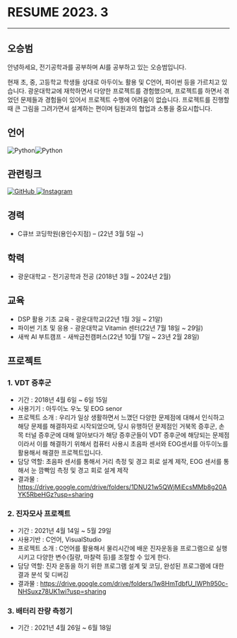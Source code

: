 # RESUME 2023. 3
---
## 오승범
안녕하세요, 전기공학과를 공부하며 AI를 공부하고 있는 오승범입니다. 

현재 초, 중, 고등학교 학생들 상대로 아두이노 활용 및 C언어, 파이썬 등을 가르치고 있습니다.
광운대학교에 재학하면서 다양한 프로젝트를 경험했으며, 프로젝트를 하면서 겪었던 문제들과 경험들이 있어서 프로젝트 수행에 어려움이 없습니다. 
프로젝트를 진행할 때 큰 그림을 그려가면서 설계하는 편이며 팀원과의 협업과 소통을 중요시합니다.

## 언어
<img alt="Python" src ="https://img.shields.io/badge/Python-3776AB.svg?&style=for-the-badge&logo=Python&logoColor=white"/><img alt="Python" src ="https://img.shields.io/badge/Pytorch-EE4C2C.svg?&style=for-the-badge&logo=PyTorch&logoColor=white"/>

## 관련링크
<a href = "https://github.com/Sbeom12"><img alt="GitHub" src ="https://img.shields.io/badge/GitHub-181717.svg?&style=for-the-badge&logo=GitHub&logoColor=white"/>
</a> <a href = "https://www.instagram.com/s.beom3/"><img alt="Instagram" src ="https://img.shields.io/badge/Instagram-E4405F.svg?&style=for-the-badge&logo=Instagram&logoColor=white"/>
</a>
## 경력
* C큐브 코딩학원(용인수지점) – (22년 3월 5일 ~)

## 학력
* 광운대학교 - 전기공학과 전공 (2018년 3월 ~ 2024년 2월)

## 교육
* DSP 활용 기초 교육 - 광운대학교(22년 1월 3일 ~ 21알)
* 파이썬 기초 및 응용 - 광운대학교 Vitamin 센터(22년 7월 18일 ~ 29일)
* 새싹 AI 부트캠프 - 새싹금천캠퍼스(22년 10월 17일 ~ 23년 2월 28일)

## 프로젝트
  ### 1. VDT 증후군
  * 기간 : 2018년 4월 6일 ~ 6일 15일
  * 사용기기 : 아두이노 우노 및 EOG senor
  * 프로젝트 소개 : 우리가 일상 생활하면서 느꼈던 다양한 문제점에 대해서 인식하고 해당 문제를 해결하자로 시작되었으며, 당시 유행하던 문제점인 거북목 증후군, 손목 터널 증후군에 대해 알아보다가 해당 증후군들이 VDT 증후군에 해당되는 문제점이라서 이를 해결하기 위해서 컴퓨터 사용시 초음파 센서와 EOG센서를 아두이노를 활용해서 해결한 프로젝트입니다.
  * 담당 역할: 초음파 센서를 통해서 거리 측정 및 경고 회로 설계 제작, EOG 센서를 통해서 눈 깜빡임 측정 및 경고 회로 설계 제작
  * 결과물 : https://drive.google.com/drive/folders/1DNU21w5QWjMiEcsMMb8g20AYK5RbeHGz?usp=sharing
  
  ### 2. 진자모사 프로젝트
  * 기간 : 2021년 4월 14일 ~ 5월 29일
  * 사용기반 : C언어, VisualStudio
  * 프로젝트 소개 : C언어를 활용해서 물리시간에 배운 진자운동을 프로그램으로 실행시키고 다양한 변수(질량, 마찰력 등)를 조절할 수 있게 한다.
  * 담당 역할: 진자 운동을 하기 위한 프로그램 설계 및 코딩, 완성된 프로그램에 대한 결과 분석 및 디버깅
  * 결과물 : https://drive.google.com/drive/folders/1w8HmTdbfU_lWPh950c-NHSuxz78UK1wi?usp=sharing
  
  ### 3. 배터리 잔량 측정기
  * 기간 : 2021년 4월 26일 ~ 6월 18일



<!--
**Sbeom12/Sbeom12** is a ✨ _special_ ✨ repository because its `README.md` (this file) appears on your GitHub profile.

Here are some ideas to get you started:

- 🔭 I’m currently working on ...
- 🌱 I’m currently learning ...
- 👯 I’m looking to collaborate on ...
- 🤔 I’m looking for help with ...
- 💬 Ask me about ...
- 📫 How to reach me: ...
- 😄 Pronouns: ...
- ⚡ Fun fact: ...
-->

